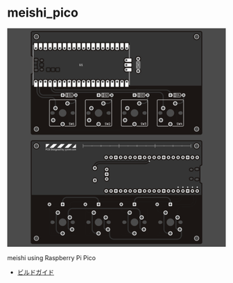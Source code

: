 # meishi_pico

![meishi_pico](images/main_image_1.0.0.png)

meishi using Raspberry Pi Pico

- [ビルドガイド](/docs/buildguide_jp.md)
